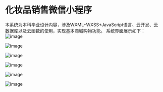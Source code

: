 # 化妆品销售微信小程序
本系统为本科毕业设计内容，涉及WXML+WXSS+JavaScript语言、云开发、云数据库以及云函数的使用，实现基本商城购物功能。
系统界面展示如下：
![image](https://github.com/LiuHsinx/Mall/assets/93762973/181efa85-9851-4ec0-b94b-d94db664b813)

![image](https://github.com/LiuHsinx/Mall/assets/93762973/29e4d602-7d36-4234-831c-3808492350ef)

![image](https://github.com/LiuHsinx/Mall/assets/93762973/d3e97306-0d0b-458d-8f3f-8bea554f123b)

![image](https://github.com/LiuHsinx/Mall/assets/93762973/3ad312d3-a04a-418e-8a64-0c4630321526)

![image](https://github.com/LiuHsinx/Mall/assets/93762973/3db6222d-7a5c-4f68-a0a4-83f5745c34d8)

![image](https://github.com/LiuHsinx/Mall/assets/93762973/b20e44a3-4394-4671-812d-fe37475c2042)
